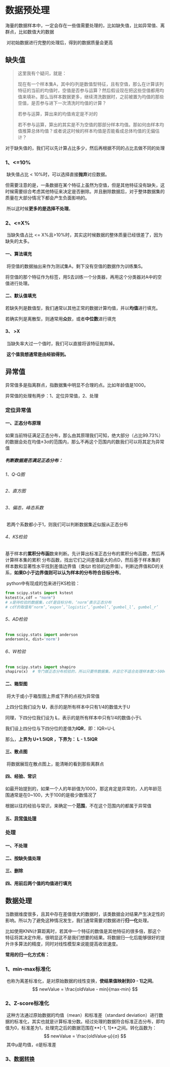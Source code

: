 # 数据预处理

​		海量的数据样本中，一定会存在一些值需要处理的，比如缺失值，比如异常值、离群点，比如数值大的数据

​		对初始数据进行完整的处理后，得到的数据质量会更高





## 缺失值

> 这里我有个疑问，就是：
>
> 现在有一个样本集A，其中的i列是数值型特征，且有空值，那么在计算该列特征的当前的均值时，空值是否参与运算？然后假设现在把这些空值都用均值来填补。那么当样本数据更多，继续清洗数据时，之前被置为均值的那些空值，是否参与进下一次清洗时均值的计算？
>
> 若参与运算，算出来的均值肯定是不对的
>
> 若不参与运算，算出的其实是不为空值的那部分样本均值。那如何由样本均值推算总体均值？或者说这时候的样本均值是否能看成总体均值的无偏估计？



对于缺失值的，我们可以先计算占比多少，然后再根据不同的占比去做不同的处理

### 1、<=10%

​		缺失值占比 < 10%时，可以选择直接**抛弃**对应数据。

​		但需要注意的是，一条数据在某个特征上虽然为空值，但是其他特征没有缺失，这时候需要综合考虑其他特征来决定是否删除。并且删除数据后，对于整体数据集的质量在大部分情况下都会产生负面影响的。

​		所以这时候**更多的是选择不处理**。



### 2、<=X%

​		当缺失值占比 <= X%且>10%时，其实这时候数据的整体质量已经很差了，因为缺失的太多。

#### 一、算法填充

​		将空值的数据抽出来作为测试集A，剩下没有空值的数据作为训练集S。

​		将空值的那个特征作为标签，用S去训练一个分类器，再用这个分类器对A中的空值进行处理。

#### 二、默认值填充

​		若缺失列是数值型，我们通常以其他正常的数据计算均值，并以**均值**进行填充。

​		若确实列是离散型，则通常用**众**数，或者**中位数**进行填充



#### 3、 >X

​	当缺失率大过一个值时，我们可以直接将该特征抛弃掉。

​	**这个值我想通常是由经验得到。**





## 异常值

异常值多是指离群点，指数据集中明显不合理的点。比如年龄值是1000。

异常值的处理有两步：1、定位异常值，2、处理

### 定位异常值

#### 一、正态分布原理

​		如果当前特征满足正态分布，那么由其原理我们可知，绝大部分（占比99.73%）的数据会处在均值±3σ的范围内，那么不再这个范围内的数我们可以将其定为异常值

##### 		判断数据是否满足正态分布：

###### 			1、Q-Q图

###### 			2、直方图

###### 			3、偏态，峰态系数

​					若两个系数都小于1，则我们可以判断数据集近似服从正态分布

###### 			4、KS检验

​					基于样本的**累积分布函**数来判断。先计算出标准正态分布的累积分布函数，然后再计算样本集的累积			分布函数，找出它们之间差值最大的点D，然后基于样本集的样本数和显著性水平找到差值边界值（类似t			检验的边界值）。判断边界值和D的关系，**如果D小于边界值则可以认为样本的分布符合目标分布**。

​					python中有现成的包来进行KS检验：

```python
from scipy.stats import kstest 
kstest(x,cdf = "norm")
# x是待检验的数据集，cdf是目标分布，‘norm’表示正态分布
# cdf的取值有‘norm’,’expon’,’logistic’,’gumbel’,’gumbel_l’, gumbel_r’
```

###### 			5、AD检验

```python
from scipy.stats import anderson
anderson(x, dist='norm')
```

###### 			6、W检验

```python
from scipy.stats import shapiro
shapiro(x)  # 专门做正态分布校验的，所以只要传数据集。并且它不适合处理样本数＞5000的校验
```





#### 二、箱型图

​		将大于或小于箱型图上界或下界的点视为异常值

上四分位我们设为 **U**，表示的是所有样本中只有1/4的数值大于U 

同理，下四分位我们设为 **L**，表示的是所有样本中只有1/4的数值小于L

我们设上四分位与下四分位的差值为**IQR**，即：IQR=U-L

那么，**上界为 U+1.5IQR ，下界为： L - 1.5IQR**

#### 三、散点图

​		将数据展现在散点图上，能清晰的看到那些离群点

#### 四、经验、常识

​		如最开始提到的，如果一个人的年龄值为1000，那这肯定是异常的，人的年龄范围通常是在0~100，大于100的是极少数情况了

​		根据以往的经验与常识，来确定一个**范围**，不在这个范围内的都属于异常值



#### 五、[异常值处理](https://zhuanlan.zhihu.com/p/41528651)



### 处理

#### 一、不处理

#### 二、按缺失值处理

#### 三、删除

#### 四、用前后两个值的均值进行填充









## 数据处理

​		当数据维度很多，且其中存在差值很大的数据时，该类数据会对结果产生决定性的影响。所以为了避免这种情况发生，我们通常需要对数据进行**归一化**处理。

​		比如使用KNN计算距离时，若其中一个特征的数值是其他特征的很多倍，那这个特征将其决定作用，很明显这不是我们想要的结果。将数据归一化后能够很好的提升许多算法的精度，同时对线性模型来说能提高收敛速度。



**常用的归一化方式有：**

### 1、min-max标准化

​		也称为离差标准化，是对原始数据的线性变换，**使结果值映射到[0 - 1]之间**。
$$
newValue = \frac{oldValue - min}{max-min}
$$


### 2、Z-score标准化

​		这种方法通过原始数据的均值（mean）和标准差（standard deviation）进行数据的标准化，其实也就是计算标准分数。经过处理的数据符合标准正态分布，即均值为0，标准差为1，处理完之后的数据范围在**[-1, 1]**之间。转化函数为：
$$
newValue = \frac{oldValue-μ}{σ}
$$
​		其中μ是均值，σ是标准差





### 3、[数据转换](https://www.cnblogs.com/charlotte77/p/5622325.html)
